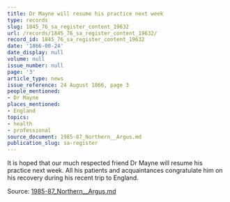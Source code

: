 ```yaml
---
title: Dr Mayne will resume his practice next week
type: records
slug: 1845_76_sa_register_content_19632
url: /records/1845_76_sa_register_content_19632/
record_id: 1845_76_sa_register_content_19632
date: '1866-08-24'
date_display: null
volume: null
issue_number: null
page: '3'
article_type: news
issue_reference: 24 August 1866, page 3
people_mentioned:
- Dr Mayne
places_mentioned:
- England
topics:
- health
- professional
source_document: 1985-87_Northern__Argus.md
publication_slug: sa-register
---
```


It is hoped that our much respected friend Dr Mayne will resume his practice next week.  All his patients and acquaintances congratulate him on his recovery during his recent trip to England.

Source: [1985-87_Northern__Argus.md](/downloads/markdown/1985-87_Northern__Argus.md)
